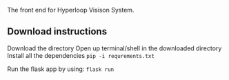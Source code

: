 The front end for Hyperloop Visison System.

## Download instructions
Download the directory
Open up terminal/shell in the downloaded directory
Install all the dependencies
`pip -i requrements.txt`

Run the flask app by using:
`flask run`
